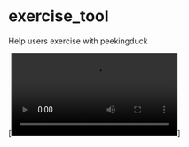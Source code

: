 # exercise_tool

Help users exercise with peekingduck


[![Demo video](https://github.com/leezhongjun/exercise_tool/blob/master/demo.mp4?raw=true)]

